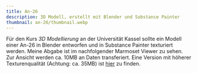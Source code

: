 ```yaml
---
title: An-26
description: 3D Modell, erstellt mit Blender und Substance Painter
thumbnail: an-26/thumbnail.webp
---
```


Für den Kurs *3D Modellierung* an der Universität Kassel sollte ein Modell einer An-26 in Blender entworfen und in Substance Painter texturiert werden.
Meine Abgabe ist im nachfolgender Marmoset Viewer zu sehen.
Zur Ansicht werden ca. 10MB an Daten transferiert.
Eine Version mit höherer Texturenqualität (Achtung: ca. 35MB) ist [hier](/de/models/an-26-high-res) zu finden.

<model-viewer src="/an-26.mview"></model-viewer>
